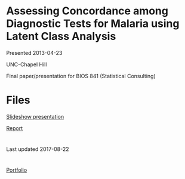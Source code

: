 # Assessing Concordance among Diagnostic Tests for Malaria using Latent Class Analysis 

Presented 2013-04-23

UNC-Chapel Hill 

Final paper/presentation for BIOS 841 (Statistical Consulting)

# Files

[Slideshow presentation](presentation_v0401.pdf)

[Report](Report_v0401.pdf)


#

Last updated 2017-08-22

#

[Portfolio](/)
